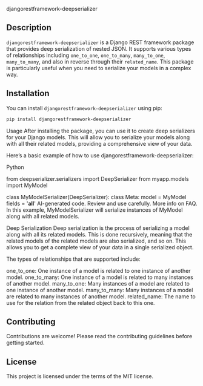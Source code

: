  djangorestframework-deepserializer

## Description

`djangorestframework-deepserializer` is a Django REST framework package that provides deep serialization of nested JSON. It supports various types of relationships including `one_to_one`, `one_to_many`, `many_to_one`, `many_to_many`, and also in reverse through their `related_name`. This package is particularly useful when you need to serialize your models in a complex way.

## Installation

You can install `djangorestframework-deepserializer` using pip:

```bash
pip install djangorestframework-deepserializer
```

Usage
After installing the package, you can use it to create deep serializers for your Django models. This will allow you to serialize your models along with all their related models, providing a comprehensive view of your data.

Here’s a basic example of how to use djangorestframework-deepserializer:

Python

from deepserializer.serializers import DeepSerializer
from myapp.models import MyModel

class MyModelSerializer(DeepSerializer):
    class Meta:
        model = MyModel
        fields = '__all__'
AI-generated code. Review and use carefully. More info on FAQ.
In this example, MyModelSerializer will serialize instances of MyModel along with all related models.

Deep Serialization
Deep serialization is the process of serializing a model along with all its related models. This is done recursively, meaning that the related models of the related models are also serialized, and so on. This allows you to get a complete view of your data in a single serialized object.

The types of relationships that are supported include:

one_to_one: One instance of a model is related to one instance of another model.
one_to_many: One instance of a model is related to many instances of another model.
many_to_one: Many instances of a model are related to one instance of another model.
many_to_many: Many instances of a model are related to many instances of another model.
related_name: The name to use for the relation from the related object back to this one.

## Contributing

Contributions are welcome! Please read the contributing guidelines before getting started.

## License

This project is licensed under the terms of the MIT license.
